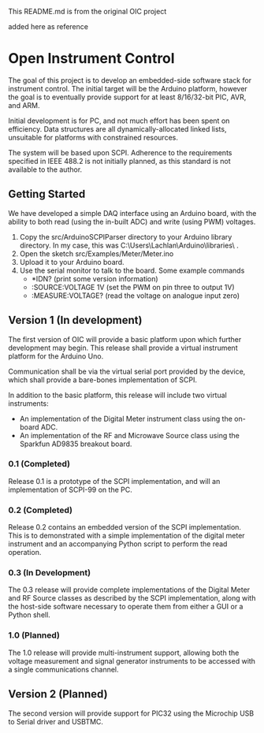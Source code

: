 This README.md  is from the original OIC project 

added here as reference 


Open Instrument Control
=======================

The goal of this project is to develop an embedded-side software stack for
instrument control.  The initial target will be the Arduino platform, however
the goal is to eventually provide support for at least 8/16/32-bit PIC, AVR,
and ARM.

Initial development is for PC, and not much effort has been spent on
efficiency.  Data structures are all dynamically-allocated linked lists,
unsuitable for platforms with constrained resources.

The system will be based upon SCPI.  Adherence to the requirements specified
in IEEE 488.2 is not initially planned, as this standard is not available
to the author.

## Getting Started ##

We have developed a simple DAQ interface using an Arduino board, with the
ability to both read (using the in-built ADC) and write (using PWM) voltages.

1. Copy the src/ArduinoSCPIParser directory to your Arduino library directory.
	In my case, this was C:\Users\Lachlan\Arduino\libraries\ .
2. Open the sketch src/Examples/Meter/Meter.ino
3. Upload it to your Arduino board.
4. Use the serial monitor to talk to the board.  Some example commands
	* *IDN? (print some version information)
	* :SOURCE:VOLTAGE 1V (set the PWM on pin three to output 1V)
	* :MEASURE:VOLTAGE? (read the voltage on analogue input zero)
	
## Version 1 (In development) ##

The first version of OIC will provide a basic platform upon which further
development may begin.  This release shall provide a virtual instrument
platform for the Arduino Uno.

Communication shall be via the virtual serial port provided by the device,
which shall provide a bare-bones implementation of SCPI.

In addition to the basic platform, this release will include two virtual
instruments:

* An implementation of the Digital Meter instrument class using the
	on-board ADC.
* An implementation of the RF and Microwave Source class using the Sparkfun
	AD9835 breakout board.

### 0.1 (Completed) ###

Release 0.1 is a prototype of the SCPI implementation, and will
an implementation of SCPI-99 on the PC.

### 0.2 (Completed) ###

Release 0.2 contains an embedded version of the SCPI implementation.  This
is to demonstrated with a simple implementation of the digital meter
instrument and an accompanying Python script to perform the read operation.

### 0.3 (In Development) ###

The 0.3 release will provide complete implementations of the Digital Meter
and RF Source classes as described by the SCPI implementation, along with
the host-side software necessary to operate them from either a GUI or a
Python shell.

### 1.0 (Planned) ###

The 1.0 release will provide multi-instrument support, allowing both the
voltage measurement and signal generator instruments to be accessed with
a single communications channel.

## Version 2 (Planned) ##

The second version will provide support for PIC32 using the Microchip
USB to Serial driver and USBTMC.
